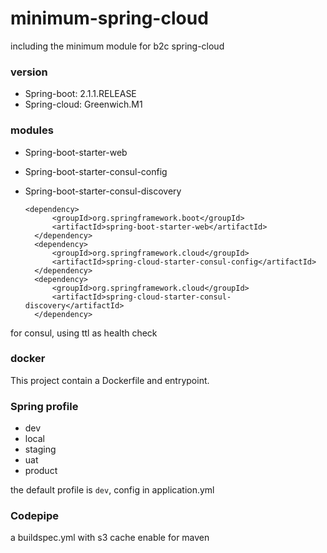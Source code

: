 # minimum-spring-cloud
including the minimum module for b2c spring-cloud

### version 

* Spring-boot: 2.1.1.RELEASE
* Spring-cloud: Greenwich.M1

### modules

* Spring-boot-starter-web
* Spring-boot-starter-consul-config
* Spring-boot-starter-consul-discovery

      <dependency>
			<groupId>org.springframework.boot</groupId>
			<artifactId>spring-boot-starter-web</artifactId>
		</dependency>
		<dependency>
			<groupId>org.springframework.cloud</groupId>
			<artifactId>spring-cloud-starter-consul-config</artifactId>
		</dependency>
		<dependency>
			<groupId>org.springframework.cloud</groupId>
			<artifactId>spring-cloud-starter-consul-discovery</artifactId>
		</dependency>

for consul, using ttl as health check

### docker

This project contain a Dockerfile and entrypoint.

### Spring profile
* dev
* local
* staging
* uat
* product

the default profile is `dev`, config in application.yml

### Codepipe

a buildspec.yml with s3 cache enable for maven 